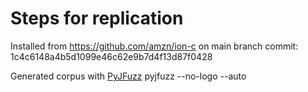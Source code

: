 # Steps for replication

Installed from https://github.com/amzn/ion-c on main branch commit: 1c4c6148a4b5d1099e46c62e9b7d4f13d87f0428 

Generated corpus with [PyJFuzz](https://github.com/mseclab/PyJFuzz) pyjfuzz --no-logo --auto 
